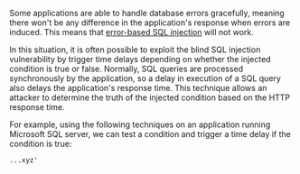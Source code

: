 Some applications are able to handle database errors gracefully, meaning there won't be any difference in the application's response when errors are induced. This means that [error-based SQL injection](obsidian://open?vault=security-notes&file=Offensive%20Security%2FWeb%20Application%20Security%2FServer-side%20Vulnerabilities%2FSQL%20Injection%2FBlind%20SQL%20Injection%2FError-based%20Blind%20SQLi%2FIntroduction) will not work.

In this situation, it is often possible to exploit the blind SQL injection vulnerability by trigger time delays depending on whether the injected condition is true or false. Normally, SQL queries are processed synchronously by the application, so a delay in execution of a SQL query also delays the application's response time. This technique allows an attacker to determine the truth of the injected condition based on the HTTP response time.

For example, using the following techniques on an application running Microsoft SQL server, we can test a condition and trigger a time delay if the condition is true:
```txt
...xyz'
```